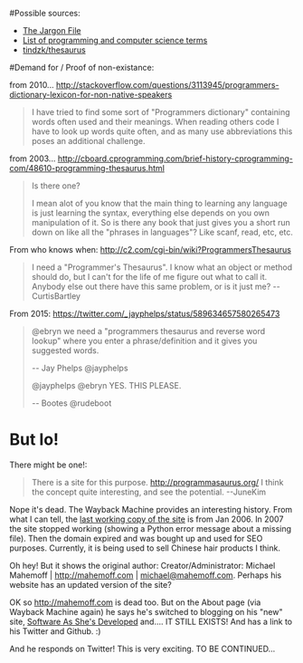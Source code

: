 #Possible sources:

- [The Jargon File](http://www.catb.org/~esr/jargon/)
- [List of programming and computer science terms](http://www.labautopedia.org/mw/List_of_programming_and_computer_science_terms)
- [tindzk/thesaurus](https://github.com/tindzk/thesaurus)

#Demand for / Proof of non-existance:

from 2010... <http://stackoverflow.com/questions/3113945/programmers-dictionary-lexicon-for-non-native-speakers>
> I have tried to find some sort of "Programmers dictionary" containing words often used and their meanings. When reading others code I have to look up words quite often, and as many use abbreviations this poses an additional challenge.

from 2003... <http://cboard.cprogramming.com/brief-history-cprogramming-com/48610-programming-thesaurus.html>
> Is there one? 
>
> I mean alot of you know that the main thing to learning any language is just learning the syntax, everything else depends on you own manipulation of it. 
So is there any book that just gives you a short run down on like all the "phrases in languages"? Like scanf, read, etc, etc.

From who knows when: http://c2.com/cgi-bin/wiki?ProgrammersThesaurus
> I need a "Programmer's Thesaurus". I know what an object or method should do, but I can't for the life of me figure out what to call it. Anybody else out there have this same problem, or is it just me? -- CurtisBartley

From 2015: https://twitter.com/_jayphelps/status/589634657580265473
> @ebryn we need a "programmers thesaurus and reverse word lookup" where you enter a phrase/definition and it gives you suggested words.
> 
> -- Jay Phelps @jayphelps
>
> @jayphelps @ebryn YES. THIS PLEASE.
>
> -- Bootes @rudeboot 

# But lo!
There might be one!:

> There is a site for this purpose. http://programmasaurus.org/ I think the concept quite interesting, and see the potential. --JuneKim

Nope it's dead. The Wayback Machine provides an interesting history. From what I can tell, the [last working copy of the site]( https://web.archive.org/web/20060112210644/http://programmasaurus.org/) is from Jan 2006. In 2007 the site stopped working (showing a Python error message about a missing file). Then the domain expired and was bought up and used for SEO purposes. Currently, it is being used to sell Chinese hair products I think.

Oh hey! But it shows the original author: Creator/Administrator: Michael Mahemoff | http://mahemoff.com | michael@mahemoff.com. Perhaps his website has an updated version of the site?

OK so http://mahemoff.com is dead too. But on the About page (via Wayback Machine again) he says he's switched to blogging on his "new" site, [Software As She's Developed](http://softwareas.com/) and.... IT STILL EXISTS! And has a link to his Twitter and Github. :)

And he responds on Twitter! This is very exciting. TO BE CONTINUED...
